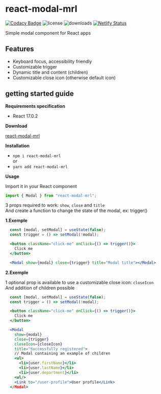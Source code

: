 # react-modal-mrl

[![Codacy Badge](https://app.codacy.com/project/badge/Grade/889f0c71666f4eb28d0dde813576183f)](https://www.codacy.com/gh/maxime-rl/react-modal-mrl/dashboard?utm_source=github.com&utm_medium=referral&utm_content=maxime-rl/react-modal-mrl&utm_campaign=Badge_Grade)
![license](https://badgen.net/github/license/maxime-rl/react-modal-mrl)
![downloads](https://badgen.net/npm/dt/react-modal-mrl)
[![Netlify Status](https://api.netlify.com/api/v1/badges/accdf98b-7ff4-48cf-b296-62c523295776/deploy-status)](https://app.netlify.com/sites/react-modal-mrl/deploys)

Simple modal component for React apps

## Features

- Keyboard focus, accessibility friendly
- Customizable trigger
- Dynamic title and content (children)
- Customizable close icon (otherwise default icon)

## getting started guide

**Requirements specification**

- React 17.0.2<br>

**Download**

[react-modal-mrl](https://www.npmjs.com/package/react-modal-mrl)

**Installation**

- `npm i react-modal-mrl`<br>
  or<br>
- `yarn add react-modal-mrl`

**Usage**

Import it in your React component<br>

```js
import { Modal } from "react-modal-mrl";
```

3 props required to work: `show`, `close` and `title`<br>
And create a function to change the state of the modal, ex: trigger()

**1.Exemple**

```jsx
  const [modal, setModal] = useState(false);
  const trigger = () => setModal(!modal);

  <button className="click-me" onClick={() => trigger()}>
    Click me
  </button>

  <Modal show={modal} close={trigger} title="Modal title"></Modal>
```

**2.Exemple**

1 optional prop is available to use a customizable close icon: `closeIcon`<br>
And addition of children possible

```jsx
  const [modal, setModal] = useState(false);
  const trigger = () => setModal(!modal);

  <button className="click-me" onClick={() => trigger()}>
    Click me
  </button>

  <Modal
    show={modal}
    close={trigger}
    closeIcon={closeIcon}
    title="Successfully registered">
    // Modal containing an example of children
    <ul>
      <li>{user.firstName}</li>
      <li>{user.lastName}</li>
      <li>{user.department}</li>
    <ul/>
    <Link to="/user-profile">User profile</Link>
  </Modal>
```
